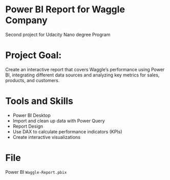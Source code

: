 # Power BI Report for Waggle Company
Second project for Udacity Nano degree Program

# Project Goal:
Create an interactive report that covers Waggle’s performance using Power BI,
integrating different data sources and analyzing key metrics for sales, products, and customers.

# Tools and Skills
- Power BI Desktop
- Import and clean up data with Power Query
- Report Design
- Use DAX to calculate performance indicators (KPIs)
- Create interactive visualizations

 # File
 Power BI `Waggle-Report.pbix`



